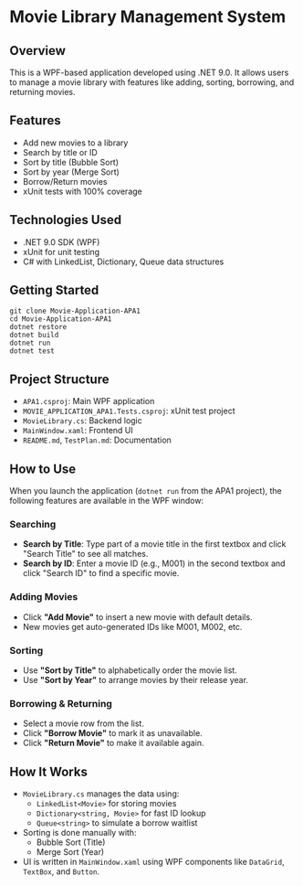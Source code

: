 
# Movie Library Management System

## Overview
This is a WPF-based application developed using .NET 9.0. It allows users to manage a movie library with features like adding, sorting, borrowing, and returning movies.

## Features
- Add new movies to a library
- Search by title or ID
- Sort by title (Bubble Sort)
- Sort by year (Merge Sort)
- Borrow/Return movies
- xUnit tests with 100% coverage

## Technologies Used
- .NET 9.0 SDK (WPF)
- xUnit for unit testing
- C# with LinkedList, Dictionary, Queue data structures

## Getting Started
```
git clone Movie-Application-APA1
cd Movie-Application-APA1
dotnet restore
dotnet build
dotnet run
dotnet test
```

## Project Structure
- `APA1.csproj`: Main WPF application
- `MOVIE_APPLICATION_APA1.Tests.csproj`: xUnit test project
- `MovieLibrary.cs`: Backend logic
- `MainWindow.xaml`: Frontend UI
- `README.md`, `TestPlan.md`: Documentation

## How to Use

When you launch the application (`dotnet run` from the APA1 project), the following features are available in the WPF window:

### Searching
- **Search by Title**: Type part of a movie title in the first textbox and click "Search Title" to see all matches.
- **Search by ID**: Enter a movie ID (e.g., M001) in the second textbox and click "Search ID" to find a specific movie.

### Adding Movies
- Click **"Add Movie"** to insert a new movie with default details.
- New movies get auto-generated IDs like M001, M002, etc.

### Sorting
- Use **"Sort by Title"** to alphabetically order the movie list.
- Use **"Sort by Year"** to arrange movies by their release year.

### Borrowing & Returning
- Select a movie row from the list.
- Click **"Borrow Movie"** to mark it as unavailable.
- Click **"Return Movie"** to make it available again.

## How It Works

- `MovieLibrary.cs` manages the data using:
  - `LinkedList<Movie>` for storing movies
  - `Dictionary<string, Movie>` for fast ID lookup
  - `Queue<string>` to simulate a borrow waitlist
- Sorting is done manually with:
  - Bubble Sort (Title)
  - Merge Sort (Year)
- UI is written in `MainWindow.xaml` using WPF components like `DataGrid`, `TextBox`, and `Button`.
